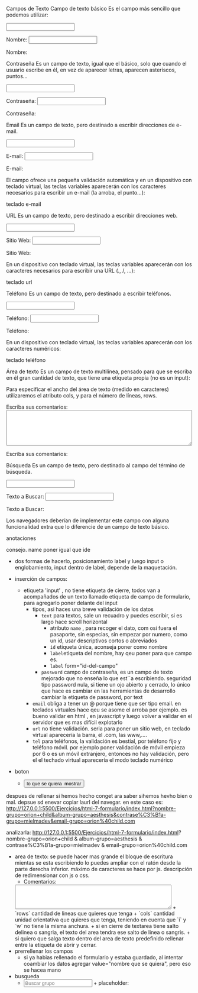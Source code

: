 Campos de Texto
Campo de texto básico
Es el campo más sencillo que podemos utilizar:


<input type="text">


<p>
	<label for="campoNombre">Nombre:</label>
	<input type="text" name="campoNombre" id="campoNombre">
</p>
Nombre: 

Contraseña
Es un campo de texto, igual que el básico, solo que cuando el usuario escribe en él, en vez de aparecer letras, aparecen asteriscos, puntos...


<input type="password">


<p>
	<label for="campoClave">Contraseña:</label>
	<input type="password" name="campoClave" id="campoClave">
</p>
Contraseña: 

Email
Es un campo de texto, pero destinado a escribir direcciones de e-mail.


<input type="email">


<p>
	<label for="campoEmail">E-mail:</label>
	<input type="email" name="campoEmail" id="campoEmail">
</p>
E-mail: 
 

El campo ofrece una pequeña validación automática y en un dispositivo con teclado virtual, las teclas variables aparecerán con los caracteres necesarios para escribir un e-mail (la arroba, el punto...):

teclado e-mail

URL
Es un campo de texto, pero destinado a escribir direcciones web.


<input type="url">


<p>
	<label for="campoURL">Sitio Web:</label>
	<input type="url" name="campoURL" id="campoURL">
</p>
Sitio Web: 

En un dispositivo con teclado virtual, las teclas variables aparecerán con los caracteres necesarios para escribir una URL (., /, ...):

teclado url

Teléfono
Es un campo de texto, pero destinado a escribir teléfonos.


<input type="tel">


<p>
	<label for="campoTfno">Teléfono:</label>
	<input type="tel" name="campoTfno" id="campoTfno">
</p>
Teléfono: 

En un dispositivo con teclado virtual, las teclas variables aparecerán con los caracteres numéricos:

teclado teléfono

Área de texto
Es un campo de texto multilínea, pensado para que se escriba en él gran cantidad de texto, que tiene una etiqueta propia (no es un input):

Para especificar el ancho del área de texto (medido en caracteres) utilizaremos el atributo cols, y para el número de líneas, rows.


<p>
	<label for="campoComentarios">Escriba sus comentarios:</label><br>
	<textarea name="campoComentarios" id="campoComentarios" cols="60" rows="6">
	</textarea>
</p>
Escriba sus comentarios:
		

Búsqueda
Es un campo de texto, pero destinado al campo del término de búsqueda.


<input type="search">


<p>
	<label for="campoBuscar">Texto a Buscar:</label>
	<input type="search" name="campoBuscar" id="campoBuscar">
</p>
Texto a Buscar: 

Los navegadores deberían de implementar este campo con alguna funcionalidad extra que lo diferencie de un campo de texto básico.

anotaciones

consejo. name poner igual que ide
+ dos formas de hacerlo, posicionamiento label y luego input o englobamiento, input dentro de label, depende de la maquetación. 

+ inserción de campos:
  + etiqueta 'input' , no tiene etiqueta de cierre, todos van a acompañados de un texto llamado etiqueta de campo de formulario, para agregarlo poner delante del input
    + tipos, asi haces una breve validación de los datos
      + `text` para textos, sale un recuadro y puedes escribir, si es largo hace scroll horizontal
        + atributo `name` , para recoger el dato, com osi fuera el pasaporte, sin especias, sin empezar por numero, como un id, usar descriptivos cortos o abreviados
        + `id` etiqueta única, aconseja poner como nombre
        + `label`etiqueta del nombre, hay qeu poner para que campo es.
        + `label` form="id-del-campo"
      + `password` campo de contraseña, es un campo de texto mejorado que no enseña lo que est´´a escribiendo. seguridad tipo password nula, si tiene un  ojo abierto y cerrado, lo único que hace es cambiar en las herramientas de desarrollo cambiar la etiqueta de password, por text
    + `email` obliga a tener un @ porque tiene que ser tipo email. en teclados virtuales hace qeu se asome el arroba por ejemplo. es bueno validar en html , en javascript y luego volver a validar en el servidor que es mas difícil explotarlo
    + `url` no tiene validación. seria para poner un sitio web, en teclado virtual aparecería la barra, el .com, las www,....
    + `tel` para teléfonos, la validación es bestial, por teléfono fijo y teléfono móvil. por ejemplo poner validación de móvil empieza por 6 o es un móvil extranjero, entonces no hay validación, pero el el techado virtual aparecería el modo teclado numérico
+ boton
  + <input type="submit" value="lo que se quiera  mostrar">




despues de rellenar si hemos hecho conget ara saber sihemos hevho bien o mal. depsue sd enevar copiar laurl del navegar. en este caso es: http://127.0.0.1:5500/Ejercicios/html-7-formulario/index.html?nombre-grupo=orion+child&album-grupo=aesthesis&contrase%C3%B1a-grupo=mielmadev&email-grupo=orion%40child.com

analizarla:
http://127.0.0.1:5500/Ejercicios/html-7-formulario/index.html?
nombre-grupo=orion+child
&
album-grupo=aesthesis
&
contrase%C3%B1a-grupo=mielmadev
&
email-grupo=orion%40child.com


+ area de texto: se puede hacer mas grande el bloque de escritura mientas se esta escribiendo lo puedes ampliar con el ratón desde la parte derecha inferior.
máximo de caracteres se hace por js. descripción de redimensionar con js o css.
  +	<label for="comentarios-grupo">
    Comentarios:
  <textarea name="comentarios-grupo" id="comentarios-grupo" rows="4" cols="50">
  </textarea>
  </label>
    + `rows` cantidad de lineas que quieres que tenga
    + `cols` cantidad unidad orientativa que quieres que tenga, teniendo en cuenta que `i` y `w` no tiene la misma anchura.
  + si en cierre de textarea tiene salto delinea o sangria, el texto del area tendra ese salto de linea o sangris.
  + si quiero que salga texto dentro del area de texto predefinido rellenar entre la etiqueta de abrir y cerrar.
+ prerrellenar los campos
  + si ya habias rellenado el formulario y estaba guardado, al intentar coambiar los datos agregar value="nombre que se quiera", pero eso se hacea mano
+ busqueda
  + <input type="search" name="buscar-grupo" id="buscar-grupo" placeholder="Buscar grupo">
    + placeholder: 

    

